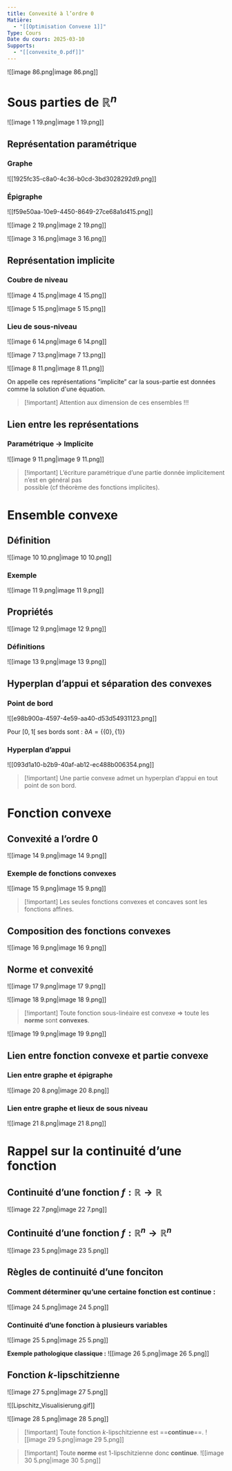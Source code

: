 ```yaml
---
title: Convexité à l’ordre 0
Matière:
  - "[[Optimisation Convexe 1]]"
Type: Cours
Date du cours: 2025-03-10
Supports:
  - "[[convexite_0.pdf]]"
---
```

![[image 86.png|image 86.png]]

  
# Sous parties de $\mathbb{R}^n$
  
![[image 1 19.png|image 1 19.png]]

  
## Représentation paramétrique
  
### Graphe
![[1925fc35-c8a0-4c36-b0cd-3bd3028292d9.png]]

### Épigraphe
![[f59e50aa-10e9-4450-8649-27ce68a1d415.png]]

![[image 2 19.png|image 2 19.png]]

![[image 3 16.png|image 3 16.png]]

  
## Représentation implicite
  
### Coubre de niveau
![[image 4 15.png|image 4 15.png]]

![[image 5 15.png|image 5 15.png]]

### Lieu de sous-niveau
![[image 6 14.png|image 6 14.png]]

![[image 7 13.png|image 7 13.png]]

![[image 8 11.png|image 8 11.png]]

On appelle ces représentations ”implicite” car la sous-partie est données comme la solution d'une équation.
  

> [!important] Attention aux dimension de ces ensembles !!!
  
## Lien entre les représentations
  
### Paramétrique → Implicite
![[image 9 11.png|image 9 11.png]]

  

> [!important] L’écriture paramétrique d’une partie donnée implicitement n’est en général pas<br>possible (cf théorème des fonctions implicites).
  
  
# Ensemble convexe
  
## Définition
![[image 10 10.png|image 10 10.png]]

### Exemple
![[image 11 9.png|image 11 9.png]]

  
## Propriétés
![[image 12 9.png|image 12 9.png]]

### Définitions
![[image 13 9.png|image 13 9.png]]

  
## Hyperplan d’appui et séparation des convexes
  
### Point de bord
![[e98b900a-4597-4e59-aa40-d53d54931123.png]]

Pour $[0,1[$ ses bords sont : $\partial A=\{\{0\},\{1\}\}$
### Hyperplan d’appui
![[093d1a10-b2b9-40af-ab12-ec488b006354.png]]


> [!important] Une partie convexe admet un hyperplan d’appui en tout point de son bord.
  
# Fonction convexe
  
## Convexité a l’ordre 0
![[image 14 9.png|image 14 9.png]]

### Exemple de fonctions convexes
![[image 15 9.png|image 15 9.png]]


> [!important] Les seules fonctions convexes et concaves sont les fonctions affines.
  
## Composition des fonctions convexes
![[image 16 9.png|image 16 9.png]]

  
## Norme et convexité
  
![[image 17 9.png|image 17 9.png]]

![[image 18 9.png|image 18 9.png]]

  

> [!important] Toute fonction sous-linéaire est convexe ⇒ toute les **norme** sont **convexes**.
  
![[image 19 9.png|image 19 9.png]]

  
  
## Lien entre fonction convexe et partie convexe
  
### Lien entre graphe et épigraphe
![[image 20 8.png|image 20 8.png]]

### Lien entre graphe et lieux de sous niveau
![[image 21 8.png|image 21 8.png]]

  
  
# Rappel sur la continuité d’une fonction
  
## Continuité d’une fonction $f:\mathbb{R}\rightarrow \mathbb{R}$
![[image 22 7.png|image 22 7.png]]

## Continuité d’une fonction $f:\mathbb{R}^n\rightarrow \mathbb{R}^n$
![[image 23 5.png|image 23 5.png]]

  
## Règles de continuité d’une fonciton
  
### Comment déterminer qu’une certaine fonction est continue :
![[image 24 5.png|image 24 5.png]]

  
### Continuité d’une fonction à plusieurs variables
![[image 25 5.png|image 25 5.png]]

**Exemple pathologique classique :**
![[image 26 5.png|image 26 5.png]]

  
## Fonction $k$-lipschitzienne
  
![[image 27 5.png|image 27 5.png]]

![[Lipschitz_Visualisierung.gif]]

![[image 28 5.png|image 28 5.png]]


> [!important] Toute fonction $k$-lipschitzienne est ==**continue**==.
![[image 29 5.png|image 29 5.png]]


> [!important] Toute **norme** est $1$-lipschitzienne donc **continue**.
![[image 30 5.png|image 30 5.png]]

